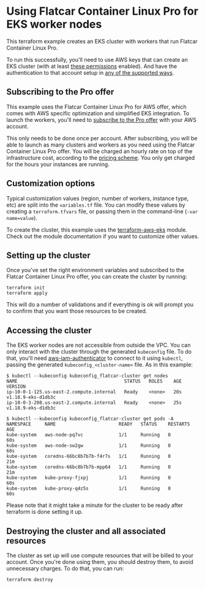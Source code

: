 # Using Flatcar Container Linux Pro for EKS worker nodes

This terraform example creates an EKS cluster with workers that run Flatcar Container Linux Pro.

To run this successfully, you'll need to use AWS keys that can create an EKS cluster (with at least [these permissions](https://github.com/terraform-aws-modules/terraform-aws-eks/blob/master/docs/iam-permissions.md) enabled). And have the authentication to that account setup in [any of the supported ways](https://registry.terraform.io/providers/hashicorp/aws/latest/docs#authentication).

## Subscribing to the Pro offer

This example uses the Flatcar Container Linux Pro for AWS offer, which comes with AWS specific optimization and simplified EKS integration. To launch the workers, you'll need to [subscribe to the Pro offer](https://aws.amazon.com/marketplace/pp/B08QLXLWV5) with your AWS account.

This only needs to be done once per account. After subscribing, you will be able to launch as many clusters and workers as you need using the Flatcar Container Linux Pro offer. You will be charged an hourly rate on top of the infrastructure cost, according to the [pricing scheme](https://aws.amazon.com/marketplace/pp/B08QLXLWV5#pdp-pricing). You only get charged for the hours your instances are running.

## Customization options

Typical customization values (region, number of workers, instance type, etc) are split into the `variables.tf` file. You can modify these values by creating a `terraform.tfvars` file, or passing them in the command-line (`-var name=value`).

To create the cluster, this example uses the [terraform-aws-eks](https://github.com/terraform-aws-modules/terraform-aws-eks) module. Check out the module documentation if you want to customize other values.

## Setting up the cluster

Once you've set the right environment variables and subscribed to the Flatcar Container Linux Pro offer, you can create the cluster by running:

```
terraform init
terraform apply
```

This will do a number of validations and if everything is ok will prompt you to confirm that you want those resources to be created.

## Accessing the cluster

The EKS worker nodes are not accessible from outside the VPC. You can only interact with the cluster through the generated `kubeconfig` file. To do that, you'll need [aws-iam-authenticator](https://github.com/kubernetes-sigs/aws-iam-authenticator) to connect to it using `kubectl`, passing the generated `kubeconfig_<cluster-name>` file. As in this example:

```
$ kubectl --kubeconfig kubeconfig_flatcar-cluster get nodes
NAME                                       STATUS   ROLES    AGE   VERSION
ip-10-0-1-125.us-east-2.compute.internal   Ready    <none>   20s   v1.18.9-eks-d1db3c
ip-10-0-3-208.us-east-2.compute.internal   Ready    <none>   25s   v1.18.9-eks-d1db3c

$ kubectl --kubeconfig kubeconfig_flatcar-cluster get pods -A
NAMESPACE     NAME                       READY   STATUS    RESTARTS   AGE
kube-system   aws-node-pq7vc             1/1     Running   0          60s
kube-system   aws-node-sw2gw             1/1     Running   0          60s
kube-system   coredns-66bc8b7b7b-f4r7s   1/1     Running   0          21m
kube-system   coredns-66bc8b7b7b-mpp64   1/1     Running   0          21m
kube-system   kube-proxy-fjxpj           1/1     Running   0          60s
kube-system   kube-proxy-q4z5s           1/1     Running   0          60s
```

Please note that it might take a minute for the cluster to be ready after terraform is done setting it up.

## Destroying the cluster and all associated resources

The cluster as set up will use compute resources that will be billed to your account.  Once you're done using them, you should destroy them, to avoid unnecessary charges.  To do that, you can run:

```
terraform destroy
```
